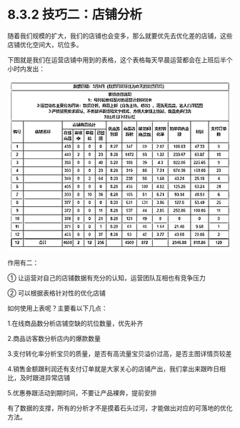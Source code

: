 # 8.3.2 技巧二：店铺分析

随着我们规模的扩大，我们的店铺也会变多，那么就要优先去优化差的店铺，这些店铺优化空间大，坑位多。

下图就是我们在运营店铺中用到的表格，这个表格每天早晨运营都会在上班后半个小时内发出：

![](img/2f6a9d1353be67a1341a621d5fe2a285.png)

作用有二：

① 让运营对自己的店铺数据有充分的认知，运营团队互相也有竞争压力

② 可以根据表格针对性的优化店铺

如何使用上表呢？主要看以下几点：

1.在线商品数分析店铺空缺的坑位数量，优先补齐

2.商品访客数分析店内的爆款数量

3.支付转化率分析宝贝的质量，是否有高流量宝贝溢价过高，是否主图详情页较差

4.销售金额跟利润还有支付订单就是大家关心的店铺产出，我们拿出来跟昨日相比，及时跟进异常店铺

5.优惠券跟活动到期时间，不要让产品裸奔，提前安排

有了数据的支撑，所有的分析才不是摸着石头过河，才能做出对应的可落地的优化方法。